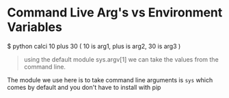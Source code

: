 # Command Live Arg's vs Environment Variables

$ python calci 10 plus 30    ( 10 is arg1, plus is arg2, 30 is arg3 )

> using the default module sys.argv[1] we can take the values from the command line.

The module we use here is to take command line arguments is `sys` which comes by default and you don't have to install with pip





